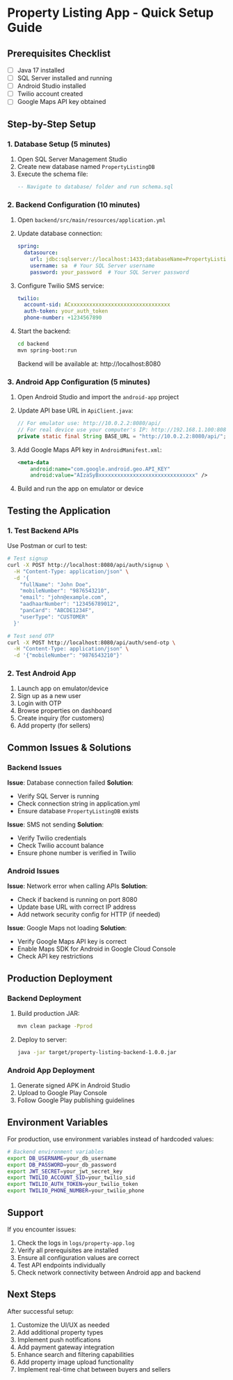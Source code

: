 # Property Listing App - Quick Setup Guide

## Prerequisites Checklist
- [ ] Java 17 installed
- [ ] SQL Server installed and running
- [ ] Android Studio installed
- [ ] Twilio account created
- [ ] Google Maps API key obtained

## Step-by-Step Setup

### 1. Database Setup (5 minutes)

1. Open SQL Server Management Studio
2. Create new database named `PropertyListingDB`
3. Execute the schema file:
   ```sql
   -- Navigate to database/ folder and run schema.sql
   ```

### 2. Backend Configuration (10 minutes)

1. Open `backend/src/main/resources/application.yml`
2. Update database connection:
   ```yaml
   spring:
     datasource:
       url: jdbc:sqlserver://localhost:1433;databaseName=PropertyListingDB;encrypt=true;trustServerCertificate=true
       username: sa  # Your SQL Server username
       password: your_password  # Your SQL Server password
   ```

3. Configure Twilio SMS service:
   ```yaml
   twilio:
     account-sid: ACxxxxxxxxxxxxxxxxxxxxxxxxxxxxxxxx
     auth-token: your_auth_token
     phone-number: +1234567890
   ```

4. Start the backend:
   ```bash
   cd backend
   mvn spring-boot:run
   ```
   Backend will be available at: http://localhost:8080

### 3. Android App Configuration (5 minutes)

1. Open Android Studio and import the `android-app` project
2. Update API base URL in `ApiClient.java`:
   ```java
   // For emulator use: http://10.0.2.2:8080/api/
   // For real device use your computer's IP: http://192.168.1.100:8080/api/
   private static final String BASE_URL = "http://10.0.2.2:8080/api/";
   ```

3. Add Google Maps API key in `AndroidManifest.xml`:
   ```xml
   <meta-data
       android:name="com.google.android.geo.API_KEY"
       android:value="AIzaSyBxxxxxxxxxxxxxxxxxxxxxxxxxxxxxxx" />
   ```

4. Build and run the app on emulator or device

## Testing the Application

### 1. Test Backend APIs
Use Postman or curl to test:

```bash
# Test signup
curl -X POST http://localhost:8080/api/auth/signup \
  -H "Content-Type: application/json" \
  -d '{
    "fullName": "John Doe",
    "mobileNumber": "9876543210",
    "email": "john@example.com",
    "aadhaarNumber": "123456789012",
    "panCard": "ABCDE1234F",
    "userType": "CUSTOMER"
  }'

# Test send OTP
curl -X POST http://localhost:8080/api/auth/send-otp \
  -H "Content-Type: application/json" \
  -d '{"mobileNumber": "9876543210"}'
```

### 2. Test Android App
1. Launch app on emulator/device
2. Sign up as a new user
3. Login with OTP
4. Browse properties on dashboard
5. Create inquiry (for customers)
6. Add property (for sellers)

## Common Issues & Solutions

### Backend Issues

**Issue**: Database connection failed
**Solution**: 
- Verify SQL Server is running
- Check connection string in application.yml
- Ensure database `PropertyListingDB` exists

**Issue**: SMS not sending
**Solution**:
- Verify Twilio credentials
- Check Twilio account balance
- Ensure phone number is verified in Twilio

### Android Issues

**Issue**: Network error when calling APIs
**Solution**:
- Check if backend is running on port 8080
- Update base URL with correct IP address
- Add network security config for HTTP (if needed)

**Issue**: Google Maps not loading
**Solution**:
- Verify Google Maps API key is correct
- Enable Maps SDK for Android in Google Cloud Console
- Check API key restrictions

## Production Deployment

### Backend Deployment
1. Build production JAR:
   ```bash
   mvn clean package -Pprod
   ```

2. Deploy to server:
   ```bash
   java -jar target/property-listing-backend-1.0.0.jar
   ```

### Android App Deployment
1. Generate signed APK in Android Studio
2. Upload to Google Play Console
3. Follow Google Play publishing guidelines

## Environment Variables

For production, use environment variables instead of hardcoded values:

```bash
# Backend environment variables
export DB_USERNAME=your_db_username
export DB_PASSWORD=your_db_password
export JWT_SECRET=your_jwt_secret_key
export TWILIO_ACCOUNT_SID=your_twilio_sid
export TWILIO_AUTH_TOKEN=your_twilio_token
export TWILIO_PHONE_NUMBER=your_twilio_phone
```

## Support

If you encounter issues:
1. Check the logs in `logs/property-app.log`
2. Verify all prerequisites are installed
3. Ensure all configuration values are correct
4. Test API endpoints individually
5. Check network connectivity between Android app and backend

## Next Steps

After successful setup:
1. Customize the UI/UX as needed
2. Add additional property types
3. Implement push notifications
4. Add payment gateway integration
5. Enhance search and filtering capabilities
6. Add property image upload functionality
7. Implement real-time chat between buyers and sellers
